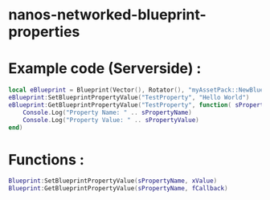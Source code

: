 # nanos-networked-blueprint-properties

# Example code (Serverside) :
```lua
local eBlueprint = Blueprint(Vector(), Rotator(), "myAssetPack::NewBlueprint")
eBlueprint:SetBlueprintPropertyValue("TestProperty", "Hello World")
eBlueprint:GetBlueprintPropertyValue("TestProperty", function( sPropertyName, sPropertyValue)
    Console.Log("Property Name: " .. sPropertyName)
    Console.Log("Property Value: " .. sPropertyValue)
end)
```

# Functions :
```lua
Blueprint:SetBlueprintPropertyValue(sPropertyName, xValue)
Blueprint:GetBlueprintPropertyValue(sPropertyName, fCallback)
```
